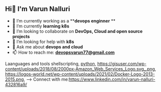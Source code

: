 ## Hi👋 I'm Varun Nalluri 


- 🔭 I’m currently working as a ****devops enginner** **
- 🌱 I’m currently **learning k8s**
- 👯 I’m looking to collaborate on **DevOps, Cloud and open source projects**
- 🤔 I’m looking for help with **k8s**  
- 💬 Ask me about **devops and cloud**
- 📫 How to reach me: **devopsvarun77@gmail.com**

Laanguages and tools
shellscripting, [python](https://flyclipart.com/thumb2/python-logo-notext-205850.png),  https://gisuser.com/wp-content/uploads/2018/08/2000px-Amazon_Web_Services_Logo.svg_.png, https://logos-world.net/wp-content/uploads/2021/02/Docker-Logo-2013-2015.png, 
-->
Connect with me:https://www.linkedin.com/in/varun-nalluri-432816a9/
